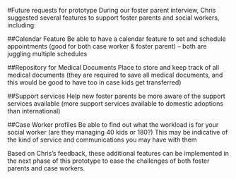 #Future requests for prototype
During our foster parent interview, Chris suggested several features to support foster parents and social workers, including:

##Calendar Feature
Be able to have a calendar feature to set and schedule appointments
(good for both case worker & foster parent) – both are juggling multiple schedules

##Repository for Medical Documents
Place to store and keep track of all medical documents 
(they are required to save all medical documents, and this would be good to have too in case kids get transferred)

##Support services
Help new foster parents be more aware of the support services available (more support services available to domestic adoptions than international)

##Case Worker profiles
Be able to find out what the workload is for your social worker (are they managing 40 kids or 180?)
This may be indicative of the kind of service and communications you may have with them

Based on Chris’s feedback, these additional features can be implemented in the next phase of this prototype to ease the challenges of both foster parents and case workers.
